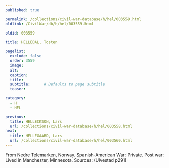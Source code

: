 ```yaml
---
published: true

permalink: /collections/civil-war-database/h/hel/003559.html
oldlink: /CivilWar/db/h/hel/003559.html

oldid: 003559

title: HELLEDAL, Tosten

pagelist:
  exclude: false
  order: 3559
  image: 
  alt:
  caption:
  title:
  subtitle:      # Defaults to page subtitle
  teaser:

category: 
  - H 
  - HEL

previous:
  title: HELLECKSON, Lars
  url: /collections/civil-war-database/h/hel/003558.html  
next:
  title: HELLEGAARD, Lars
  url: /collections/civil-war-database/h/hel/003560.html   
---
```

From Nedre Telemarken, Norway. Spanish-American War: Private. Post war: Lived in Manchester, Minnesota. Sources: (Ulvestad p291)